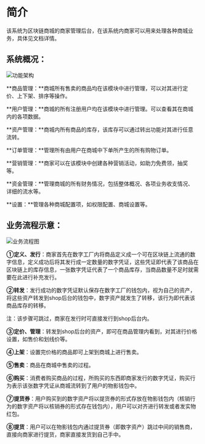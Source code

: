 # 简介

该系统为区块链商城的商家管理后台，在该系统内商家可以用来处理各种商城业务，具体见文档详情。



## 系统概况：

![功能架构](http://md.stringon.com/img/%7Bfilename%7D%7B.suffix%7D%E7%BB%98%E5%9B%BE2.jpg)

**商品管理：**商城所有售卖的商品均在该模块中进行管理，可以对其进行定价、上下架、排序等操作。

**用户管理：**商城的所有注册用户均在该模块中进行管理。可以查看其在商城内的各项数据。

**资产管理：**商城内所有商品的库存，该库存可以通过转出功能对其进行任意流转。

**订单管理：**管理所有由用户在商城中下单所产生的所有购物订单。

**营销管理：**商家可以在该模块中创建各种营销活动，如助力免费领，抽奖等。

**资金管理：**管理商城的所有财务情况，包括整体概况、各项业务收支情况、详细的流水等。

**设置：**管理各种商城配置项，如权限配置、商城设置等。



## 业务流程示意：

![业务流程图](http://md.stringon.com/img/%7Bfilename%7D%7B.suffix%7D20200910180302.png)

**①定义、发行**：商家首先在数字工厂内将商品定义成一个可在区块链上流通的数字信息，定义成功后将其发行成一定数量的数字凭证，这些凭证即代表了该商品在区块链上的库存信息，一张数字凭证代表了一个商品库存，当商品数量不足时就需要在此进行补充发行。

**②转发**：发行成功的数字凭证默认保存在数字工厂的钱包内，视为自己的资产，将这些资产转发到shop后台的钱包中，数字资产就发生了转移，该行为即代表该商品库存的转移。

注：该步骤可跳过，商家在发行时可直接发行到shop后台内。

**③定价、管理**：转发到shop后台的资产，即可在商品管理内看到，对其进行价格设置，如售价和划线价等。

**④上架**：设置完价格的商品即可上架到商城上进行售卖。

**⑤售卖**：商品在商城中售卖的过程。

**⑥购买**：消费者购买商品的过程，所购买的东西即商家发行的数字凭证，购买行为表示该张数字凭证从商城流转到了用户的物影钱包中。

**⑦提货券**：用户购买到的数字资产将以提货券的形式存放在物影钱包内（核销行为的数字资产将以核销券的形式存在钱包内），用户可以对齐进行转发或者发实物红包。

**⑧提货**：用户可以在物影钱包内通过提货券（即数字资产）跳过中间的销售商，直接向商家进行提货，商家直接发货到自己手中。

 
